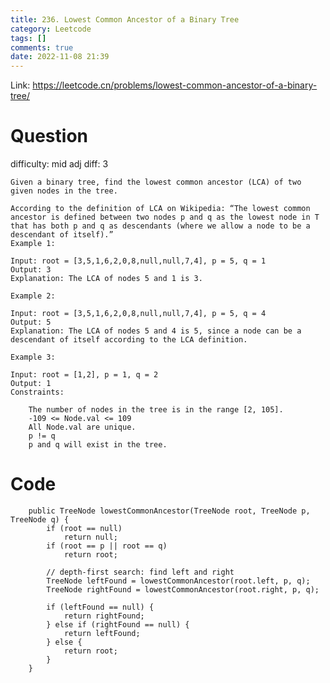 ```yaml
---
title: 236. Lowest Common Ancestor of a Binary Tree
category: Leetcode
tags: []
comments: true
date: 2022-11-08 21:39
---
```




Link: https://leetcode.cn/problems/lowest-common-ancestor-of-a-binary-tree/

# Question

difficulty: mid
adj diff: 3

    Given a binary tree, find the lowest common ancestor (LCA) of two given nodes in the tree.

    According to the definition of LCA on Wikipedia: “The lowest common ancestor is defined between two nodes p and q as the lowest node in T that has both p and q as descendants (where we allow a node to be a descendant of itself).”
    Example 1:

    Input: root = [3,5,1,6,2,0,8,null,null,7,4], p = 5, q = 1
    Output: 3
    Explanation: The LCA of nodes 5 and 1 is 3.

    Example 2:

    Input: root = [3,5,1,6,2,0,8,null,null,7,4], p = 5, q = 4
    Output: 5
    Explanation: The LCA of nodes 5 and 4 is 5, since a node can be a descendant of itself according to the LCA definition.

    Example 3:

    Input: root = [1,2], p = 1, q = 2
    Output: 1
    Constraints:

    	The number of nodes in the tree is in the range [2, 105].
    	-109 <= Node.val <= 109
    	All Node.val are unique.
    	p != q
    	p and q will exist in the tree.

# Code

```
    public TreeNode lowestCommonAncestor(TreeNode root, TreeNode p, TreeNode q) {
        if (root == null)
            return null;
        if (root == p || root == q)
            return root;

        // depth-first search: find left and right
        TreeNode leftFound = lowestCommonAncestor(root.left, p, q);
        TreeNode rightFound = lowestCommonAncestor(root.right, p, q);

        if (leftFound == null) {
            return rightFound;
        } else if (rightFound == null) {
            return leftFound;
        } else {
            return root;
        }
    }
```
